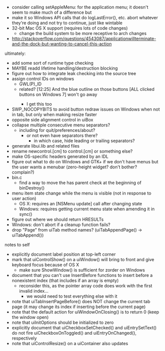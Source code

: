 - consider calling setAppleMenu: for the application menu; it doesn't seem to make much of a difference but
- make it so Windows API calls that do logLastError(), etc. abort whatever they're doing and not try to continue, just like wintable
- 32-bit Mac OS X support (requires lots of code changes)
	- change the build system to be more receptive to arch changes
- http://stackoverflow.com/questions/4543087/applicationwillterminate-and-the-dock-but-wanting-to-cancel-this-action

ultimately:
- add some sort of runtime type checking
- MAYBE readd lifetime handling/destruction blocking
- figure out how to integrate leak checking into the source tree
- assign control IDs on windows
	- GWL(P)_ID
	- related? [12:25] <ZeroOne> And the blue outline on those buttons [ALL clicked buttons on Windows 7] won't go away
		- I get this too
- SWP_NOCOPYBITS to avoid button redraw issues on Windows when not in tab, but only when making resize faster
- opposite side alignment control in uiBox
- collapse multiple consecutive menu separators?
	- including for quit/preferences/about?
		- or not even have separators there?
			- in which case, hide leading or trailing separators?
- generate libui.lib and related files
- rename newcontrol.[cm] to control.[cm] or something else?
- make OS-specific headers generated by an IDL
- figure out what to do on Windows and GTK+ if we don't have menus but the user wants a menubar (zero-height widget? don't bother? complain?)
- bin.c
	- find a way to move the has parent check at the beginning of binDestroy()
- menu item state change while the menu is visible (not in response to user action)
	- OS X: requires an [NSMenu update] call after changing state
	- Windows: requires getting current menu state when amending it in sync()
- figure out where we should return HRESULTs
- Windows: don't abort if a cleanup function fails?
- drop "Page" from uiTab method names? (uiTabAppendPage() -> uiTabAppend())

notes to self
- explicitly document label position at top-left corner
- mark that uiControlShow() on a uiWindow() will bring to front and give keyboard focus because of OS X
	- make sure ShowWindow() is sufficient for zorder on Windows
- document that you can't use InsertBefore functions to insert before a nonexistent index (that includes if an array is empty)
	- reconsider this, as the pointer array code does work with the first invalid index...
		- we would need to test everything else with it
- note that uiTabInsertPageBefore() does NOT change the current tab page (it may change its index if inserting before the current page)
- note that the default action for uiWindowOnClosing() is to return 0 (keep the window open)
- note that uiInitOptions should be initialized to zero
- explicitly document that uiCheckboxSetChecked() and uiEntrySetText() do not fire uiCheckboxOnToggled() and uiEntryOnChanged(), respectively
- note that uiControlResize() on a uiContainer also updates

